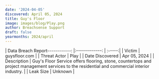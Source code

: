 ```yaml
---
date: '2024-04-05'
discovered: April 05, 2024
title: Guy's Floor
image: images/blog/Play.png
author: Breachsense Support
draft: false
yearmonths: 2024/april
---
```


| Data Breach Report------------:     |:-------------:    | :-----:|
| Victim      | guysfloor.com      | 
| Threat Actor      | Play      | 
| Date Discovered      | Apr 05, 2024      | 
| Description      | Guy's Floor Service offers flooring, stone, countertops and project management services to the residential and commercial interior industry.      | 
| Leak Size      | Unknown      | 


